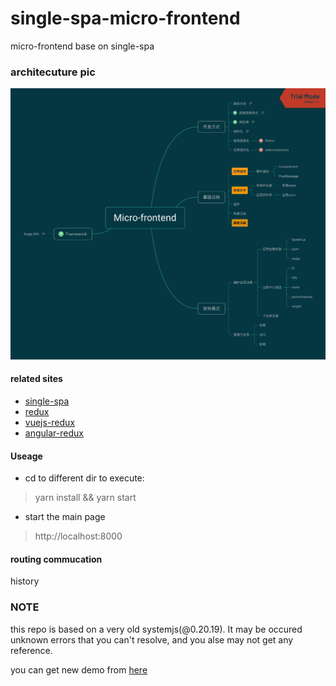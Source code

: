# single-spa-micro-frontend
micro-frontend base on single-spa


### architecuture pic

<img src="https://github.com/houyaowei/single-spa-micro-frontend/blob/master/assets/Micro-frontend.png" />


#### related sites

- [single-spa](http://www.single-spa.js.org)
- [redux](http://redux.js.org)
- [vuejs-redux](https://github.com/titouancreach/vuejs-redux)
- [angular-redux](https://github.com/angular-redux/ng-redux)


#### Useage

- cd to different dir to execute: 

 > yarn install && yarn start 

- start the main page
 > http://localhost:8000   

#### routing commucation

history

### NOTE
this repo is based on a very old systemjs(@0.20.19). It may be occured unknown errors that you can't resolve, and you alse may not get any reference. 

you can get new demo from [here](https://github.com/houyaowei/later-single-spa-micro-frontend)